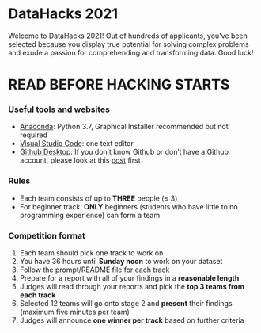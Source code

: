 # DataHacks 2021
Welcome to DataHacks 2021! Out of hundreds of applicants, you’ve been selected because you display true potential for solving complex problems and exude a passion for comprehending and transforming data. Good luck!

# READ BEFORE HACKING STARTS
### Useful tools and websites
- [Anaconda](https://www.anaconda.com/distribution/?gclid=EAIaIQobChMI3Mj06rav5wIVwRd9Ch20mw4zEAAYASAAEgLRDvD_BwE#download-section): Python 3.7, Graphical Installer recommended but not required
- [Visual Studio Code](https://code.visualstudio.com/download): one text editor
- [Github Desktop](https://desktop.github.com/): If you don’t know Github or don’t have a Github account, please look at this [post](https://product.hubspot.com/blog/git-and-github-tutorial-for-beginners) first

### Rules
* Each team consists of up to **THREE** people (≤ 3)
* For beginner track, **ONLY** beginners (students who have little to no programming experience) can form a team

### Competition format
1. Each team should pick one track to work on
2. You have 36 hours until **Sunday noon** to work on your dataset
3. Follow the prompt/README file for each track
4. Prepare for a report with all of your findings in a **reasonable length**
5. Judges will read through your reports and pick the **top 3 teams from each track** 
6. Selected 12 teams will go onto stage 2 and **present** their findings (maximum five minutes per team)
7. Judges will announce **one winner per track** based on further criteria

